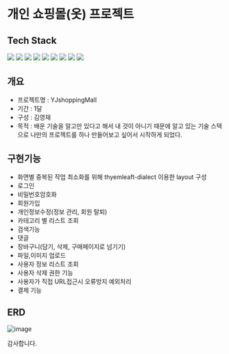 # 개인 쇼핑몰(옷) 프로젝트
## Tech Stack
<img src="https://img.shields.io/badge/Java-3766AB?style=flat-square&logo=Java&logoColor=white"/></a>
<img src="https://img.shields.io/badge/SpringBoot-3766AB?style=flat-square&logo=SpringBoot&logoColor=white"/></a>
<img src="https://img.shields.io/badge/javascript-3766AB?style=flat-square&logo=javascript&logoColor=white"/></a>
<img src="https://img.shields.io/badge/jquery-3766AB?style=flat-square&logo=jquery&logoColor=white"/></a>
<img src="https://img.shields.io/badge/jpa-3766AB?style=flat-square&logo=jpa&logoColor=white"/></a>
<img src="https://img.shields.io/badge/h2-3766AB?style=flat-square&logo=h2&logoColor=white"/></a>
<img src="https://img.shields.io/badge/thymeleaf-3766AB?style=flat-square&logo=thymeleaf&logoColor=white"/></a>
<img src="https://img.shields.io/badge/springSecurity-3766AB?style=flat-square&logo=springSecurity&logoColor=white"/></a>
<img src="https://img.shields.io/badge/MYSQL-3766AB?style=flat-square&logo=MYSQL&logoColor=white"/></a>
## 개요
- 프로젝트명 : YJshoppingMall
- 기간 : 1달
- 구성 : 김영재
- 목적 : 배운 기술을 알고만 있다고 해서 내 것이 아니기 때문에 알고 있는 기술 스텍으로
         나만의 프로젝트를 하나 만들어보고 싶어서 시작하게 되었다.

## 구현기능
- 화면별 중복된 작업 최소화를 위해 thyemleaft-dialect 이용한 layout 구성
- 로그인
- 비밀번호암호화
- 회원가입
- 개인정보수정(정보 관리, 회원 탈퇴)
- 카테고리 별 리스트 조회
- 검색기능
- 댓글
- 장바구니(담기, 삭제, 구매페이지로 넘기기)
- 파일,이미지 업로드
- 사용자 정보 리스트 조회
- 사용자 삭제 권한 기능
- 사용자가 직접 URL접근시 오류방지 예외처리
- 결제 기능


## ERD
![image](https://user-images.githubusercontent.com/73875312/149170340-6f469c3d-02fd-4e64-8e75-397abc33a1a8.png)


감사합니다.






